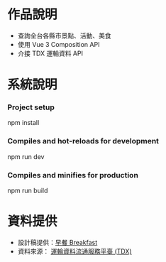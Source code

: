 # 作品說明

- 查詢全台各縣市景點、活動、美食
- 使用 Vue 3 Composition API
- 介接 TDX 運輸資料 API

# 系統說明

### Project setup
npm install

### Compiles and hot-reloads for development
npm run dev

### Compiles and minifies for production
npm run build

# 資料提供
- 設計稿提供：[早餐 Breakfast](https://www.figma.com/file/5HQAZ2bunGNKma2fwU0aNZ/The-F2E-3rd---Week1-%E5%8F%B0%E7%81%A3%E6%97%85%E9%81%8A%E6%99%AF%E9%BB%9E%E5%B0%8E%E8%A6%BD?type=design&node-id=0-1&mode=design&t=7NYidIdCakvnqXNq-0)
- 資料來源： [運輸資料流通服務平臺 (TDX)](https://tdx.transportdata.tw/)